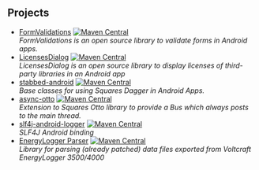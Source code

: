 Projects
--------

* [FormValidations](https://psdev.de/FormValidations) [![Maven Central](https://maven-badges.herokuapp.com/maven-central/de.psdev.formvalidations/formvalidations/badge.svg)](https://maven-badges.herokuapp.com/maven-central/de.psdev.formvalidations/formvalidations)  
  *FormValidations is an open source library to validate forms in Android apps.*
* [LicensesDialog](https://psdev.de/LicensesDialog) [![Maven Central](https://maven-badges.herokuapp.com/maven-central/de.psdev.licensesdialog/licensesdialog/badge.svg)](https://maven-badges.herokuapp.com/maven-central/de.psdev.licensesdialog/licensesdialog)  
  *LicensesDialog is an open source library to display licenses of third-party libraries in an Android app*
* [stabbed-android](https://psdev.de/stabbed-android) [![Maven Central](https://maven-badges.herokuapp.com/maven-central/de.psdev/stabbed-android/badge.svg)](https://maven-badges.herokuapp.com/maven-central/de.psdev/stabbed-android)  
  *Base classes for using Squares Dagger in Android Apps.*
* [async-otto](https://psdev.de/async-otto) [![Maven Central](https://maven-badges.herokuapp.com/maven-central/de.psdev/async-otto/badge.svg)](https://maven-badges.herokuapp.com/maven-central/de.psdev/async-otto)  
  *Extension to Squares Otto library to provide a Bus which always posts to the main thread.*
* [slf4j-android-logger](https://psdev.de/slf4j-android-logger) [![Maven Central](https://maven-badges.herokuapp.com/maven-central/de.psdev.slf4j-android-logger/slf4j-android-logger/badge.svg)](https://maven-badges.herokuapp.com/maven-central/de.psdev.slf4j-android-logger/slf4j-android-logger)  
  *SLF4J Android binding*
* [EnergyLogger Parser](https://psdev.de/energylogger-parser) [![Maven Central](https://maven-badges.herokuapp.com/maven-central/de.psdev/energylogger-parser/badge.svg)](https://maven-badges.herokuapp.com/maven-central/de.psdev/energylogger-parser)  
  *Library for parsing (already patched) data files exported from Voltcraft EnergyLogger 3500/4000*
